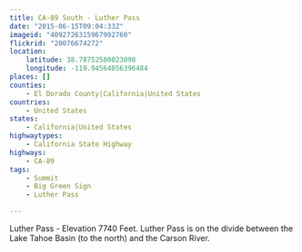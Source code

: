 ```yaml
---
title: CA-89 South - Luther Pass
date: "2015-06-15T09:04:33Z"
imageid: "4092726315967992760"
flickrid: "20076674272"
location:
    latitude: 38.78752580023098
    longitude: -119.94564056396484
places: []
counties:
    - El Dorado County|California|United States
countries:
    - United States
states:
    - California|United States
highwaytypes:
    - California State Highway
highways:
    - CA-89
tags:
    - Summit
    - Big Green Sign
    - Luther Pass

---
```

Luther Pass - Elevation 7740 Feet.  Luther Pass is on the divide between the Lake Tahoe Basin (to the north) and the Carson River.